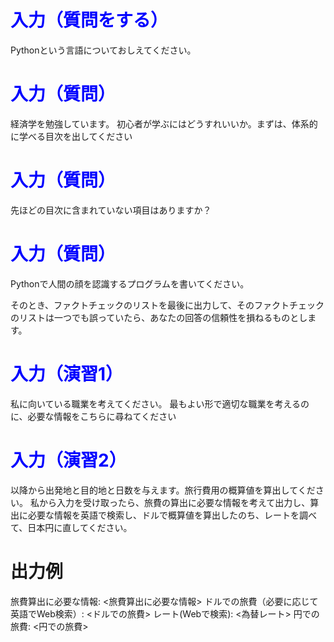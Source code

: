 # <span style="color:blue">入力（質問をする）</span>
Pythonという言語についておしえてください。


# <span style="color:blue">入力（質問）</span>
経済学を勉強しています。
初心者が学ぶにはどうすれいいか。まずは、体系的に学べる目次を出してください



# <span style="color:blue">入力（質問）</span>
先ほどの目次に含まれていない項目はありますか？

# <span style="color:blue">入力（質問）</span>
Pythonで人間の顔を認識するプログラムを書いてください。

そのとき、ファクトチェックのリストを最後に出力して、そのファクトチェックのリストは一つでも誤っていたら、あなたの回答の信頼性を損ねるものとします。


# <span style="color:blue">入力（演習1）</span>
私に向いている職業を考えてください。
最もよい形で適切な職業を考えるのに、必要な情報をこちらに尋ねてください


# <span style="color:blue">入力（演習2）</span>
以降から出発地と目的地と日数を与えます。旅行費用の概算値を算出してください。
私から入力を受け取ったら、旅費の算出に必要な情報を考えて出力し、算出に必要な情報を英語で検索し、ドルで概算値を算出したのち、レートを調べて、日本円に直してください。

# 出力例
旅費算出に必要な情報: <旅費算出に必要な情報>
ドルでの旅費（必要に応じて英語でWeb検索）: <ドルでの旅費>
レート(Webで検索): <為替レート>
円での旅費: <円での旅費>


